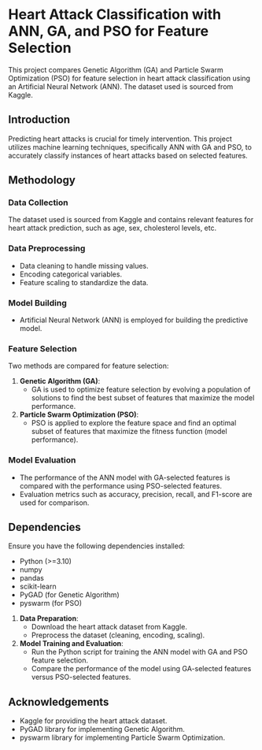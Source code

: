 # Heart Attack Classification with ANN, GA, and PSO for Feature Selection

This project compares Genetic Algorithm (GA) and Particle Swarm Optimization (PSO) for feature selection in heart attack classification using an Artificial Neural Network (ANN). The dataset used is sourced from Kaggle.

## Introduction

Predicting heart attacks is crucial for timely intervention. This project utilizes machine learning techniques, specifically ANN with GA and PSO, to accurately classify instances of heart attacks based on selected features.

## Methodology

### Data Collection

The dataset used is sourced from Kaggle and contains relevant features for heart attack prediction, such as age, sex, cholesterol levels, etc.

### Data Preprocessing

- Data cleaning to handle missing values.
- Encoding categorical variables.
- Feature scaling to standardize the data.

### Model Building

- Artificial Neural Network (ANN) is employed for building the predictive model.

### Feature Selection

Two methods are compared for feature selection:

1. **Genetic Algorithm (GA)**:
   - GA is used to optimize feature selection by evolving a population of solutions to find the best subset of features that maximize the model performance.
2. **Particle Swarm Optimization (PSO)**:
   - PSO is applied to explore the feature space and find an optimal subset of features that maximize the fitness function (model performance).

### Model Evaluation

- The performance of the ANN model with GA-selected features is compared with the performance using PSO-selected features.
- Evaluation metrics such as accuracy, precision, recall, and F1-score are used for comparison.

## Dependencies

Ensure you have the following dependencies installed:

- Python (>=3.10)
- numpy
- pandas
- scikit-learn
- PyGAD (for Genetic Algorithm)
- pyswarm (for PSO)



1. **Data Preparation**:
   - Download the heart attack dataset from Kaggle.
   - Preprocess the dataset (cleaning, encoding, scaling).
2. **Model Training and Evaluation**:
   - Run the Python script for training the ANN model with GA and PSO feature selection.
   - Compare the performance of the model using GA-selected features versus PSO-selected features.

## Acknowledgements

- Kaggle for providing the heart attack dataset.
- PyGAD library for implementing Genetic Algorithm.
- pyswarm library for implementing Particle Swarm Optimization.